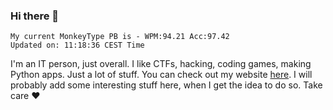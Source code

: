 ### Hi there 👋
<!-- PB START -->
```
My current MonkeyType PB is - WPM:94.21 Acc:97.42
Updated on: 11:18:36 CEST Time
```
<!-- PB END -->
I'm an IT person, just overall. I like CTFs, hacking, coding games, making Python apps. Just a lot of stuff.
You can check out my website [here](https://skill3472.github.io/).
I will probably add some interesting stuff here, when I get the idea to do so. Take care ❤️
